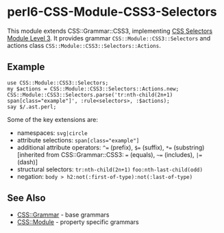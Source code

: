 # perl6-CSS-Module-CSS3-Selectors
This module extends CSS::Grammar::CSS3, implementing [CSS Selectors Module Level 3](http://www.w3.org/TR/2011/REC-css3-selectors-20110929/). It provides grammar `CSS::Module::CSS3::Selectors` and actions class `CSS::Module::CSS3::Selectors::Actions`.

## Example

```
use CSS::Module::CSS3::Selectors;
my $actions = CSS::Module::CSS3::Selectors::Actions.new;
CSS::Module::CSS3::Selectors.parse('tr:nth-child(2n+1) span[class="example"]', :rule<selectors>, :$actions);
say $/.ast.perl;
```

Some of the key extensions are:

- namespaces: `svg|circle`
- attribute selections: `span[class="example"]`
- additional attribute operators: `^=` (prefix), `$=` (suffix), `*=` (substring)
  [inherited from CSS::Grammar::CSS3: `=` (equals), `~=` (includes), `|=` (dash)]
- structural selectors: `tr:nth-child(2n+1)` `foo:nth-last-child(odd)`
- negation: `body > h2:not(:first-of-type):not(:last-of-type)`

## See Also

- [CSS::Grammar](https://github.com/p6-css/perl6-CSS-Grammar) - base grammars
- [CSS::Module](https://github.com/p6-css/perl6-CSS-Module) - property specific grammars
